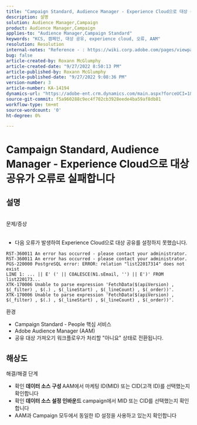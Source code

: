 ```yaml
---
title: "Campaign Standard, Audience Manager - Experience Cloud으로 대상 공유가 오류로 실패합니다."
description: 설명
solution: Audience Manager,Campaign
product: Audience Manager,Campaign
applies-to: "Audience Manager,Campaign Standard"
keywords: "KCS, 캠페인, 대상 공유, experience cloud, 오류, AAM"
resolution: Resolution
internal-notes: "Reference - : https://wiki.corp.adobe.com/pages/viewpage.action?pageId=1061261145#space-menu-link-content  Resolved in - https://jira.corp.adobe.com/browse/CAMP-34744"
bug: false
article-created-by: Roxann McGlumphy
article-created-date: "9/27/2022 8:50:13 PM"
article-published-by: Roxann McGlumphy
article-published-date: "9/27/2022 9:08:36 PM"
version-number: 3
article-number: KA-14194
dynamics-url: "https://adobe-ent.crm.dynamics.com/main.aspx?forceUCI=1&pagetype=entityrecord&etn=knowledgearticle&id=58bd61fb-a53e-ed11-9db1-00224808613b"
source-git-commit: f5a960288c9ec4f702cb3928eede4ba59af8db81
workflow-type: tm+mt
source-wordcount: '0'
ht-degree: 0%

---
```


# Campaign Standard, Audience Manager - Experience Cloud으로 대상 공유가 오류로 실패합니다

## 설명

<br>문제/증상<br><br>
- 다음 오류가 발생하여 Experience Cloud으로 대상 공유를 설정하지 못했습니다.



```
RST-360011 An error has occurred - please contact your administrator.
RST-360011 An error has occurred - please contact your administrator.
PGS-220000 PostgreSQL error: ERROR: relation "list22017314" does not exist
LINE 1: ... || E' (' || COALESCE(N1.sEmail, '') || E')' FROM list220173...
XTK-170006 Unable to parse expression 'FetchData($(apiVersion) , $(_filter) , $(.) , $(_lineStart) , $(_lineCount) , $(_order))'.
XTK-170006 Unable to parse expression 'FetchData($(apiVersion) , $(_filter) , $(.) , $(_lineStart) , $(_lineCount) , $(_order))'.
```



환경
- Campaign Standard - People 핵심 서비스
- Adobe Audience Manager (AAM)
- 공유 대상 가져오기 워크플로우가 처리할 &quot;아니요&quot; 상태로 전환됩니다.









## 해상도

해결/해결 단계
- 확인 <b>데이터 소스 구성 </b>AAM에서 마케팅 ID(MID) 또는 CID(고객 ID)를 선택했는지 확인합니다
- 확인 <b>데이터 소스 설정 인바운드</b> campaign에서 MID 또는 CID를 선택했는지 확인합니다
- AAM과 Campaign 모두에서 동일한 ID 설정을 사용하고 있는지 확인합니다











